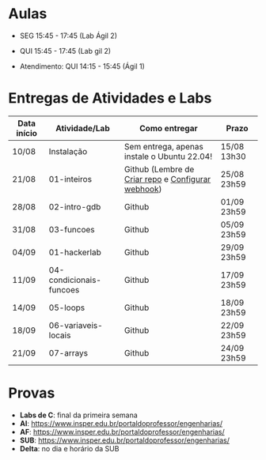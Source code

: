 

# Aulas

* SEG 15:45 - 17:45 (Lab Ágil 2)
* QUI 15:45 - 17:45 (Lab gil 2)

* Atendimento: QUI 14:15 - 15:45 (Ágil 1)

# Entregas de Atividades e Labs


| Data início | Atividade/Lab                     | Como entregar                                                         | Prazo              |
|-------------|-----------------------------------|-----------------------------------------------------------------------|--------------------|
| 10/08 | Instalação | Sem entrega, apenas instale o Ubuntu 22.04! | 15/08 13h30 |
| 21/08 | 01-inteiros | Github (Lembre de [Criar repo](https://classroom.github.com/a/7SeUdlap) e [Configurar webhook](tutorial_servidor_testes.pdf)) | 25/08 23h59 |\
| 28/08 | 02-intro-gdb | Github | 01/09 23h59 |
| 31/08 | 03-funcoes  | Github | 05/09 23h59 |
| 04/09 | 01-hackerlab  | Github | 29/09 23h59 |
| 11/09 | 04-condicionais-funcoes | Github | 17/09 23h59 |
| 14/09 | 05-loops | Github | 18/09 23h59 |
| 18/09 | 06-variaveis-locais | Github | 22/09 23h59 |
| 21/09 | 07-arrays | Github | 24/09 23h59 |

# Provas

- **Labs de C**: final da primeira semana
- **AI**: https://www.insper.edu.br/portaldoprofessor/engenharias/
- **AF**: https://www.insper.edu.br/portaldoprofessor/engenharias/
- **SUB**: https://www.insper.edu.br/portaldoprofessor/engenharias/
- **Delta**: no dia e horário da SUB
